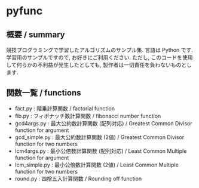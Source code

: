 # pyfunc

## 概要 / summary

競技プログラミングで学習したアルゴリズムのサンプル集.
言語は Python です. 学習用のサンプルですので, お好きにご利用ください.  ただし, このコードを使用して何らかの不利益が発生したとしても, 製作者は一切責任を負わないものとします.

## 関数一覧 / functions

* fact.py         :   階乗計算関数 / factorial function
* fib.py          :   フィボナッチ数計算関数 / fibonacci number function
* gcd4args.py     :   最大公約数計算関数 (配列対応) / Greatest Common Divisor function for argument
* gcd_simple.py   :   最大公約数計算関数 (2値) / Greatest Common Divisor function for two numbers
* lcm4args.py     :   最小公倍数計算関数 (配列対応) / Least Common Multiple function for argument
* lcm_simple.py   :   最小公倍数計算関数 (2値) / Least Common Multiple function for two numbers
* round.py        :   四捨五入計算関数 / Rounding off function
